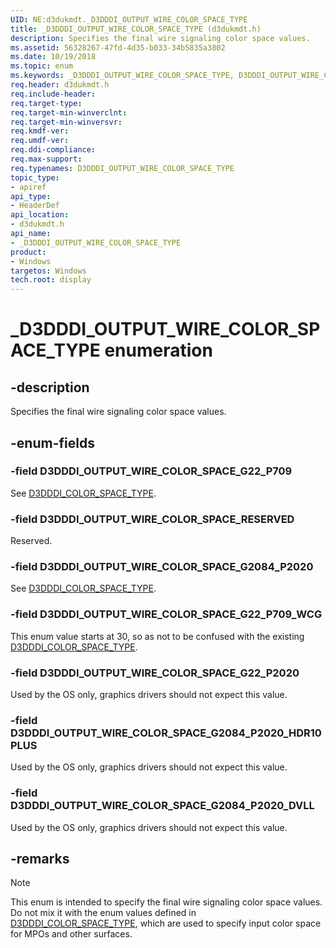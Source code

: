 ```yaml
---
UID: NE:d3dukmdt._D3DDDI_OUTPUT_WIRE_COLOR_SPACE_TYPE
title: _D3DDDI_OUTPUT_WIRE_COLOR_SPACE_TYPE (d3dukmdt.h)
description: Specifies the final wire signaling color space values.
ms.assetid: 56328267-47fd-4d35-b033-34b5835a3802
ms.date: 10/19/2018
ms.topic: enum
ms.keywords: _D3DDDI_OUTPUT_WIRE_COLOR_SPACE_TYPE, D3DDDI_OUTPUT_WIRE_COLOR_SPACE_TYPE,
req.header: d3dukmdt.h
req.include-header:
req.target-type:
req.target-min-winverclnt:
req.target-min-winversvr:
req.kmdf-ver:
req.umdf-ver:
req.ddi-compliance:
req.max-support:
req.typenames: D3DDDI_OUTPUT_WIRE_COLOR_SPACE_TYPE
topic_type:
- apiref
api_type:
- HeaderDef
api_location:
- d3dukmdt.h
api_name:
- _D3DDDI_OUTPUT_WIRE_COLOR_SPACE_TYPE
product: 
- Windows
targetos: Windows
tech.root: display
---
```


# _D3DDDI_OUTPUT_WIRE_COLOR_SPACE_TYPE enumeration

## -description

Specifies the final wire signaling color space values.

## -enum-fields

### -field D3DDDI_OUTPUT_WIRE_COLOR_SPACE_G22_P709

See [D3DDDI_COLOR_SPACE_TYPE](ne-d3dukmdt-d3dddi_color_space_type.md).

### -field D3DDDI_OUTPUT_WIRE_COLOR_SPACE_RESERVED

Reserved.

### -field D3DDDI_OUTPUT_WIRE_COLOR_SPACE_G2084_P2020

See [D3DDDI_COLOR_SPACE_TYPE](ne-d3dukmdt-d3dddi_color_space_type.md).

### -field D3DDDI_OUTPUT_WIRE_COLOR_SPACE_G22_P709_WCG

This enum value starts at 30, so as not to be confused with the existing [D3DDDI_COLOR_SPACE_TYPE](ne-d3dukmdt-d3dddi_color_space_type.md).

### -field D3DDDI_OUTPUT_WIRE_COLOR_SPACE_G22_P2020

Used by the OS only, graphics drivers should not expect this value.

### -field D3DDDI_OUTPUT_WIRE_COLOR_SPACE_G2084_P2020_HDR10PLUS

Used by the OS only, graphics drivers should not expect this value.

### -field D3DDDI_OUTPUT_WIRE_COLOR_SPACE_G2084_P2020_DVLL

Used by the OS only, graphics drivers should not expect this value.

## -remarks

>[!NOTE]
> This enum is intended to specify the final wire signaling color space values. Do not mix it with the enum values defined in [D3DDDI_COLOR_SPACE_TYPE](ne-d3dukmdt-d3dddi_color_space_type.md), which are used to specify input color space for MPOs and other surfaces.

